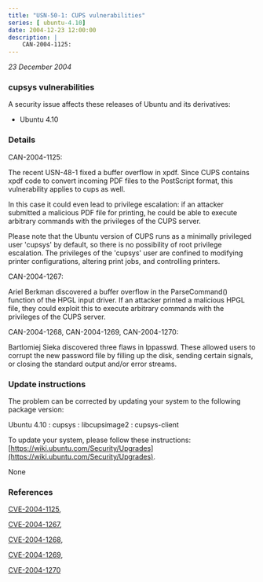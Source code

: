 ```yaml
---
title: "USN-50-1: CUPS vulnerabilities"
series: [ ubuntu-4.10]
date: 2004-12-23 12:00:00
description: |
    CAN-2004-1125:
--- 
```

 
 

*23 December 2004*

### cupsys vulnerabilities

A security issue affects these releases of Ubuntu and its derivatives:

* Ubuntu 4.10

### Details

CAN-2004-1125:

 The recent USN-48-1 fixed a buffer overflow in xpdf. Since CUPS contains xpdf code to convert incoming PDF files to the PostScript format, this vulnerability applies to cups as well.

 In this case it could even lead to privilege escalation: if an attacker submitted a malicious PDF file for printing, he could be able to execute arbitrary commands with the privileges of the CUPS server.

 Please note that the Ubuntu version of CUPS runs as a minimally privileged user &#39;cupsys&#39; by default, so there is no possibility of root privilege escalation. The privileges of the &#39;cupsys&#39; user are confined to modifying printer configurations, altering print jobs, and controlling printers.

CAN-2004-1267:

 Ariel Berkman discovered a buffer overflow in the ParseCommand() function of the HPGL input driver. If an attacker printed a malicious HPGL file, they could exploit this to execute arbitrary commands with the privileges of the CUPS server.

CAN-2004-1268, CAN-2004-1269, CAN-2004-1270:

 Bartlomiej Sieka discovered three flaws in lppasswd. These allowed users to corrupt the new password file by filling up the disk, sending certain signals, or closing the standard output and/or error streams.

### Update instructions

The problem can be corrected by updating your system to the following package version:

Ubuntu 4.10
 : cupsys 
 : libcupsimage2 
 : cupsys-client 

To update your system, please follow these instructions: [https://wiki.ubuntu.com/Security/Upgrades](https://wiki.ubuntu.com/Security/Upgrades).

None

### References

 
 [CVE-2004-1125](http://people.ubuntu.com/~ubuntu-security/cve/CVE-2004-1125), 

 [CVE-2004-1267](http://people.ubuntu.com/~ubuntu-security/cve/CVE-2004-1267), 

 [CVE-2004-1268](http://people.ubuntu.com/~ubuntu-security/cve/CVE-2004-1268), 

 [CVE-2004-1269](http://people.ubuntu.com/~ubuntu-security/cve/CVE-2004-1269), 

 [CVE-2004-1270](http://people.ubuntu.com/~ubuntu-security/cve/CVE-2004-1270)
 

